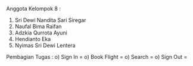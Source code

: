 Anggota Kelompok 8 :
1) Sri Dewi Nandita Sari Siregar
2) Naufal Bima Raifan
3) Adzkia Qurrota Ayuni
4) Hendianto Eka
5) Nyimas Sri Dewi Lentera

Pembagian Tugas :
o) Sign In       = 
o) Book Flight   =
o) Search        =
o) Sign Out      =
